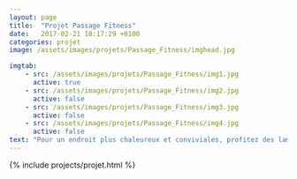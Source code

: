 ```yaml
---
layout: page
title:  "Projet Passage Fitness"
date:   2017-02-21 18:17:29 +0100
categories: projet
image: /assets/images/projets/Passage_Fitness/imghead.jpg

imgtab:
    - src: /assets/images/projets/Passage_Fitness/img1.jpg
      active: true
    - src: /assets/images/projets/Passage_Fitness/img2.jpg
      active: false
    - src: /assets/images/projets/Passage_Fitness/img3.jpg
      active: false
    - src: /assets/images/projets/Passage_Fitness/img4.jpg
      active: false
text: "Pour un endroit plus chaleureux et conviviales, profitez des lames orientables de l’incontournable pergola bioclimatique, une solution que Passage Fitness a opté pour séduire ses clients et ce afin de créer une ambiance complètement décontractée"
---
```

{% include projects/projet.html %}
